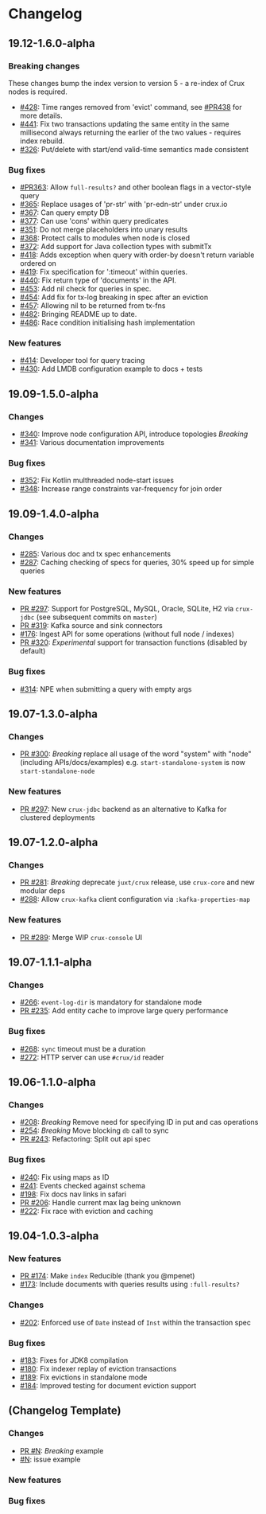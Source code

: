 # Changelog

## 19.12-1.6.0-alpha

### Breaking changes

These changes bump the index version to version 5 - a re-index of Crux nodes is required.

* [#428](https://github.com/juxt/crux/issues/428): Time ranges removed from 'evict' command, see [#PR438](https://github.com/juxt/crux/pull/438) for more details.
* [#441](https://github.com/juxt/crux/issues/441): Fix two transactions updating the same entity in the same millisecond always returning the earlier of the two values - requires index rebuild.
* [#326](https://github.com/juxt/crux/issues/326): Put/delete with start/end valid-time semantics made consistent

### Bug fixes

* [#PR363](https://github.com/juxt/crux/pull/363): Allow `full-results?` and other boolean flags in a vector-style query
* [#365](https://github.com/juxt/crux/issues/365): Replace usages of 'pr-str' with 'pr-edn-str' under crux.io
* [#367](https://github.com/juxt/crux/issues/367): Can query empty DB
* [#377](https://github.com/juxt/crux/issues/377): Can use 'cons' within query predicates
* [#351](https://github.com/juxt/crux/issues/351): Do not merge placeholders into unary results
* [#368](https://github.com/juxt/crux/issues/368): Protect calls to modules when node is closed
* [#372](https://github.com/juxt/crux/issues/372): Add support for Java collection types with submitTx
* [#418](https://github.com/juxt/crux/issues/418): Adds exception when query with order-by doesn't return variable ordered on
* [#419](https://github.com/juxt/crux/issues/419): Fix specification for ':timeout' within queries.
* [#440](https://github.com/juxt/crux/issues/440): Fix return type of 'documents' in the API.
* [#453](https://github.com/juxt/crux/issues/453): Add nil check for queries in spec.
* [#454](https://github.com/juxt/crux/issues/454): Add fix for tx-log breaking in spec after an eviction
* [#457](https://github.com/juxt/crux/issues/457): Allowing nil to be returned from tx-fns
* [#482](https://github.com/juxt/crux/issues/482): Bringing README up to date.
* [#486](https://github.com/juxt/crux/issues/486): Race condition initialising hash implementation

### New features
* [#414](https://github.com/juxt/crux/issues/414): Developer tool for query tracing
* [#430](https://github.com/juxt/crux/issues/430): Add LMDB configuration example to docs + tests

## 19.09-1.5.0-alpha

### Changes

* [#340](https://github.com/juxt/crux/pull/340): Improve node configuration API, introduce topologies *Breaking*
* [#341](https://github.com/juxt/crux/issues/341): Various documentation improvements

### Bug fixes

* [#352](https://github.com/juxt/crux/issues/352): Fix Kotlin multhreaded node-start issues
* [#348](https://github.com/juxt/crux/issues/348): Increase range constraints var-frequency for join order

## 19.09-1.4.0-alpha

### Changes
* [#285](https://github.com/juxt/crux/issues/285): Various doc and tx spec enhancements
* [#287](https://github.com/juxt/crux/issues/287): Caching checking of specs for queries, 30% speed up for simple queries

### New features
* [PR #297](https://github.com/juxt/crux/pull/297): Support for PostgreSQL, MySQL, Oracle, SQLite, H2 via `crux-jdbc` (see subsequent commits on `master`)
* [PR #319](https://github.com/juxt/crux/pull/318): Kafka source and sink connectors
* [#176](https://github.com/juxt/crux/issues/176): Ingest API for some operations (without full node / indexes)
* [PR #320](https://github.com/juxt/crux/pull/320): *Experimental* support for transaction functions (disabled by default)

### Bug fixes
* [#314](https://github.com/juxt/crux/issues/314): NPE when submitting a query with empty args

## 19.07-1.3.0-alpha

### Changes

* [PR #300](https://github.com/juxt/crux/pull/300): *Breaking* replace all
  usage of the word "system" with "node" (including APIs/docs/examples) e.g. `start-standalone-system` is now `start-standalone-node`

### New features

* [PR #297](https://github.com/juxt/crux/pull/297): New `crux-jdbc` backend as an alternative to Kafka for clustered deployments

## 19.07-1.2.0-alpha

### Changes

* [PR #281](https://github.com/juxt/crux/pull/281): *Breaking* deprecate `juxt/crux` release, use `crux-core` and new modular deps
* [#288](https://github.com/juxt/crux/issues/288): Allow `crux-kafka` client configuration via `:kafka-properties-map`

### New features

* [PR #289](https://github.com/juxt/crux/issues/289): Merge WIP `crux-console` UI

## 19.07-1.1.1-alpha

### Changes

* [#266](https://github.com/juxt/crux/issues/266): `event-log-dir` is mandatory for standalone mode
* [PR #235](https://github.com/juxt/crux/pull/235): Add entity cache to improve large query performance

### Bug fixes

* [#268](https://github.com/juxt/crux/issues/268): `sync` timeout must be a duration
* [#272](https://github.com/juxt/crux/issues/272):  HTTP server can use `#crux/id` reader

## 19.06-1.1.0-alpha

### Changes

* [#208](https://github.com/juxt/crux/issues/208): *Breaking* Remove need for specifying ID in put and cas operations
* [#254](https://github.com/juxt/crux/issues/254): *Breaking* Move blocking `db` call to sync
* [PR #243](https://github.com/juxt/crux/pull/243): Refactoring: Split out api spec

### Bug fixes

* [#240](https://github.com/juxt/crux/issues/245): Fix using maps as ID
* [#241](https://github.com/juxt/crux/issues/241): Events checked against schema
* [#198](https://github.com/juxt/crux/issues/198): Fix docs nav links in safari
* [PR #206](https://github.com/juxt/crux/pull/206): Handle current max lag being unknown
* [#222](https://github.com/juxt/crux/issues/222): Fix race with eviction and caching

## 19.04-1.0.3-alpha

### New features

* [PR #174](https://github.com/juxt/crux/pull/174): Make `index` Reducible (thank you @mpenet)
* [#173](https://github.com/juxt/crux/issues/173): Include documents with queries results using `:full-results?`

### Changes

* [#202](https://github.com/juxt/crux/issues/202): Enforced use of `Date` instead of `Inst` within the transaction spec

### Bug fixes

* [#183](https://github.com/juxt/crux/issues/183): Fixes for JDK8 compilation
* [#180](https://github.com/juxt/crux/issues/180): Fix indexer replay of eviction transactions
* [#189](https://github.com/juxt/crux/issues/189): Fix evictions in standalone mode
* [#184](https://github.com/juxt/crux/issues/184): Improved testing for document eviction support

## (Changelog Template)

### Changes
* [PR #N](https://github.com/juxt/crux/pull/N): *Breaking* example
* [#N](https://github.com/juxt/crux/issues/N): issue example

### New features

### Bug fixes
